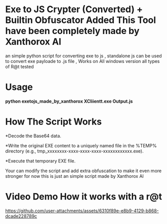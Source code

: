 # Exe to JS Crypter (Converted) + Builtin Obfuscator Added This Tool have been completely made by Xanthorox AI 

an simple python script for converting exe to js  , standalone js can be used to convert exe payloade to .js file , Works on All windows version all types of R@t tested

# Usage 
**python exetojs_made_by_xanthorox XCliientt.exe Output.js**

# How The Script Works

*Decode the Base64 data.

*Write the original EXE content to a uniquely named file in the %TEMP% directory (e.g., tmp_xxxxxxxx-xxxx-xxxx-xxxx-xxxxxxxxxxxx.exe).

*Execute that temporary EXE file.

Your can modify the script and add extra obfuscation to make it even more stronger for now this is just an simple script made by Xanthorox AI 

# Video Demo How it works with a r@t




https://github.com/user-attachments/assets/6310f89e-e8b9-4129-b868-dcade228789c



